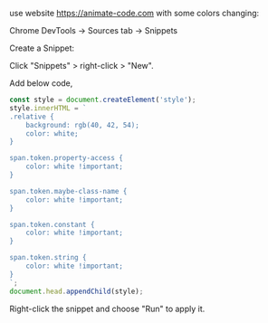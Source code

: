 use website https://animate-code.com with some colors changing:

Chrome DevTools → Sources tab → Snippets

Create a Snippet:

Click "Snippets" > right-click > "New".

Add below code,

```js
const style = document.createElement('style');
style.innerHTML = `
.relative {
    background: rgb(40, 42, 54);
    color: white;
}

span.token.property-access {
    color: white !important;
}

span.token.maybe-class-name {
    color: white !important;
}

span.token.constant {
    color: white !important;
}

span.token.string {
    color: white !important;
}
`;
document.head.appendChild(style);
```

Right-click the snippet and choose "Run" to apply it.
